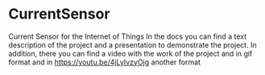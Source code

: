 # CurrentSensor
Current Sensor for the Internet of Things
In the docs you can find a text description of the project and a presentation to demonstrate the project. 
In addition, there you can find a video with the work of the project and in gif format and in https://youtu.be/4jLyIvzyOjg another format
